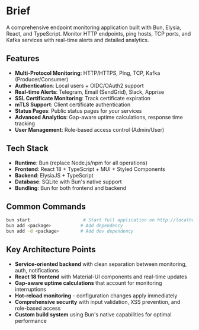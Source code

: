 # Brief

A comprehensive endpoint monitoring application built with Bun, Elysia, React, and TypeScript. Monitor HTTP endpoints, ping hosts, TCP ports, and Kafka services with real-time alerts and detailed analytics.

## Features
- **Multi-Protocol Monitoring**: HTTP/HTTPS, Ping, TCP, Kafka (Producer/Consumer)
- **Authentication**: Local users + OIDC/OAuth2 support
- **Real-time Alerts**: Telegram, Email (SendGrid), Slack, Apprise
- **SSL Certificate Monitoring**: Track certificate expiration
- **mTLS Support**: Client certificate authentication
- **Status Pages**: Public status pages for your services
- **Advanced Analytics**: Gap-aware uptime calculations, response time tracking
- **User Management**: Role-based access control (Admin/User)

## Tech Stack
- **Runtime**: Bun (replace Node.js/npm for all operations)
- **Frontend**: React 18 + TypeScript + MUI + Styled Components
- **Backend**: ElysiaJS + TypeScript
- **Database**: SQLite with Bun's native support
- **Bundling**: Bun for both frontend and backend

## Common Commands
```bash
bun start                    # Start full application on http://localhost:3001
bun add <package>           # Add dependency
bun add -d <package>        # Add dev dependency
```

## Key Architecture Points
- **Service-oriented backend** with clean separation between monitoring, auth, notifications
- **React 18 frontend** with Material-UI components and real-time updates
- **Gap-aware uptime calculations** that account for monitoring interruptions
- **Hot-reload monitoring** - configuration changes apply immediately
- **Comprehensive security** with input validation, XSS prevention, and role-based access
- **Custom build system** using Bun's native capabilities for optimal performance
